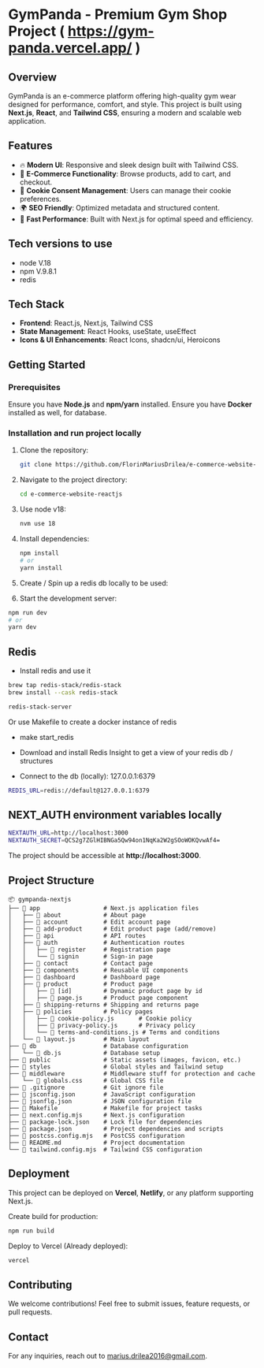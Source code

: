 # GymPanda - Premium Gym Shop Project ( https://gym-panda.vercel.app/ )

## Overview
GymPanda is an e-commerce platform offering high-quality gym wear designed for performance, comfort, and style. This project is built using **Next.js**, **React**, and **Tailwind CSS**, ensuring a modern and scalable web application.

## Features
- 🔥 **Modern UI**: Responsive and sleek design built with Tailwind CSS.
- 🛒 **E-Commerce Functionality**: Browse products, add to cart, and checkout.
- 🍪 **Cookie Consent Management**: Users can manage their cookie preferences.
- 🌍 **SEO Friendly**: Optimized metadata and structured content.
- 🚀 **Fast Performance**: Built with Next.js for optimal speed and efficiency.

## Tech versions to use
- node V.18
- npm V.9.8.1
- redis

## Tech Stack
- **Frontend**: React.js, Next.js, Tailwind CSS
- **State Management**: React Hooks, useState, useEffect
- **Icons & UI Enhancements**: React Icons, shadcn/ui, Heroicons

## Getting Started
### Prerequisites
Ensure you have **Node.js** and **npm/yarn** installed.
Ensure you have **Docker** installed as well, for database.

### Installation and run project locally
1. Clone the repository:
   ```bash
   git clone https://github.com/FlorinMariusDrilea/e-commerce-website-reactjs.git
   ```
2. Navigate to the project directory:
   ```bash
   cd e-commerce-website-reactjs
   ```
3. Use node v18:
   ```bash
   nvm use 18
   ```
4. Install dependencies:
   ```bash
   npm install
   # or
   yarn install
   ```
5. Create / Spin up a redis db locally to be used:

6. Start the development server:
```bash
npm run dev
# or
yarn dev
```

## Redis
- Install redis and use it
```bash
brew tap redis-stack/redis-stack
brew install --cask redis-stack

redis-stack-server
```

Or use Makefile to create a docker instance of redis
- make start_redis

- Download and install Redis Insight to get a view of your redis db / structures
- Connect to the db (locally): 127.0.0.1:6379

```bash
REDIS_URL=redis://default@127.0.0.1:6379
```

## NEXT_AUTH environment variables locally
```bash
NEXTAUTH_URL=http://localhost:3000
NEXTAUTH_SECRET=QCS2g7ZGlHIBNGa5Qw94on1NqKa2W2gSOoWOKQvwAf4=
```

The project should be accessible at **http://localhost:3000**.

## Project Structure
```
📦 gympanda-nextjs
├── 📂 app                  # Next.js application files
│   ├── 📂 about            # About page
│   ├── 📂 account          # Edit account page
│   ├── 📂 add-product      # Edit product page (add/remove)
│   ├── 📂 api              # API routes
│   ├── 📂 auth             # Authentication routes
│   │   ├── 📂 register     # Registration page
│   │   └── 📂 signin       # Sign-in page
│   ├── 📂 contact          # Contact page
│   ├── 📂 components       # Reusable UI components
│   ├── 📂 dashboard        # Dashboard page
│   ├── 📂 product          # Product page
│   │   ├── 📂 [id]         # Dynamic product page by id
│   │   ├── 📄 page.js      # Product page component
│   ├── 📂 shipping-returns # Shipping and returns page
│   ├── 📂 policies         # Policy pages
│   │   ├── 📄 cookie-policy.js       # Cookie policy
│   │   ├── 📄 privacy-policy.js      # Privacy policy
│   │   └── 📄 terms-and-conditions.js # Terms and conditions
│   └── 📄 layout.js        # Main layout
├── 📂 db                   # Database configuration
│   └── 📄 db.js            # Database setup
├── 📂 public               # Static assets (images, favicon, etc.)
├── 📂 styles               # Global styles and Tailwind setup
├── 📂 middleware           # Middleware stuff for protection and cache
│   └── 📄 globals.css      # Global CSS file
├── 📄 .gitignore           # Git ignore file
├── 📄 jsconfig.json        # JavaScript configuration
├── 📄 jsonflg.json         # JSON configuration file
├── 📄 Makefile             # Makefile for project tasks
├── 📄 next.config.mjs      # Next.js configuration
├── 📄 package-lock.json    # Lock file for dependencies
├── 📄 package.json         # Project dependencies and scripts
├── 📄 postcss.config.mjs   # PostCSS configuration
├── 📄 README.md            # Project documentation
└── 📄 tailwind.config.mjs  # Tailwind CSS configuration
```

## Deployment
This project can be deployed on **Vercel**, **Netlify**, or any platform supporting Next.js.

Create build for production:
```bash
npm run build
```

Deploy to Vercel (Already deployed):
```bash
vercel
```

## Contributing
We welcome contributions! Feel free to submit issues, feature requests, or pull requests.

## Contact
For any inquiries, reach out to [marius.drilea2016@gmail.com](mailto:marius.drilea2016@gmail.com).